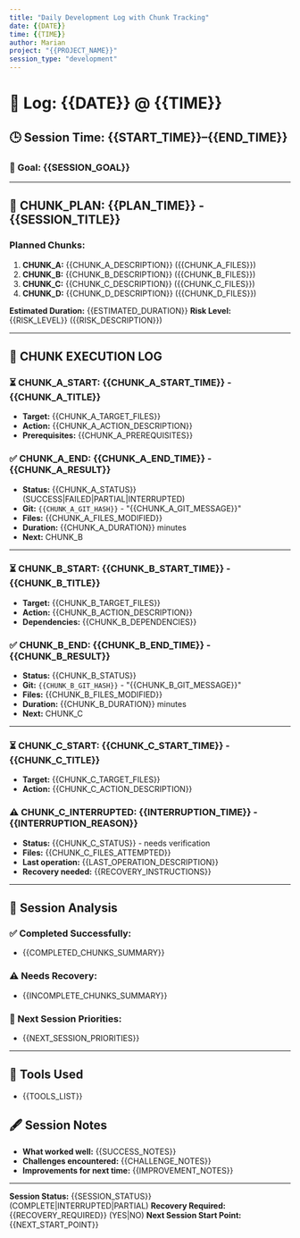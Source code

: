 ```yaml
---
title: "Daily Development Log with Chunk Tracking"
date: {{DATE}}
time: {{TIME}}
author: Marian
project: "{{PROJECT_NAME}}"
session_type: "development"
---
```


# 📅 Log: {{DATE}} @ {{TIME}}

## 🕒 Session Time: {{START_TIME}}–{{END_TIME}}
### 🎯 Goal: {{SESSION_GOAL}}

---

## 📝 CHUNK_PLAN: {{PLAN_TIME}} - {{SESSION_TITLE}}
### Planned Chunks:
1. **CHUNK_A:** {{CHUNK_A_DESCRIPTION}} ({{CHUNK_A_FILES}})
2. **CHUNK_B:** {{CHUNK_B_DESCRIPTION}} ({{CHUNK_B_FILES}})
3. **CHUNK_C:** {{CHUNK_C_DESCRIPTION}} ({{CHUNK_C_FILES}})
4. **CHUNK_D:** {{CHUNK_D_DESCRIPTION}} ({{CHUNK_D_FILES}})

**Estimated Duration:** {{ESTIMATED_DURATION}}
**Risk Level:** {{RISK_LEVEL}} ({{RISK_DESCRIPTION}})

---

## 🔄 CHUNK EXECUTION LOG

### ⏳ CHUNK_A_START: {{CHUNK_A_START_TIME}} - {{CHUNK_A_TITLE}}
- **Target:** {{CHUNK_A_TARGET_FILES}}
- **Action:** {{CHUNK_A_ACTION_DESCRIPTION}}
- **Prerequisites:** {{CHUNK_A_PREREQUISITES}}

### ✅ CHUNK_A_END: {{CHUNK_A_END_TIME}} - {{CHUNK_A_RESULT}}
- **Status:** {{CHUNK_A_STATUS}} (SUCCESS|FAILED|PARTIAL|INTERRUPTED)
- **Git:** `{{CHUNK_A_GIT_HASH}}` - "{{CHUNK_A_GIT_MESSAGE}}"
- **Files:** {{CHUNK_A_FILES_MODIFIED}}
- **Duration:** {{CHUNK_A_DURATION}} minutes
- **Next:** CHUNK_B

---

### ⏳ CHUNK_B_START: {{CHUNK_B_START_TIME}} - {{CHUNK_B_TITLE}}
- **Target:** {{CHUNK_B_TARGET_FILES}}
- **Action:** {{CHUNK_B_ACTION_DESCRIPTION}}
- **Dependencies:** {{CHUNK_B_DEPENDENCIES}}

### ✅ CHUNK_B_END: {{CHUNK_B_END_TIME}} - {{CHUNK_B_RESULT}}
- **Status:** {{CHUNK_B_STATUS}}
- **Git:** `{{CHUNK_B_GIT_HASH}}` - "{{CHUNK_B_GIT_MESSAGE}}"
- **Files:** {{CHUNK_B_FILES_MODIFIED}}
- **Duration:** {{CHUNK_B_DURATION}} minutes
- **Next:** CHUNK_C

---

### ⏳ CHUNK_C_START: {{CHUNK_C_START_TIME}} - {{CHUNK_C_TITLE}}
- **Target:** {{CHUNK_C_TARGET_FILES}}
- **Action:** {{CHUNK_C_ACTION_DESCRIPTION}}

### ⚠️ CHUNK_C_INTERRUPTED: {{INTERRUPTION_TIME}} - {{INTERRUPTION_REASON}}
- **Status:** {{CHUNK_C_STATUS}} - needs verification
- **Files:** {{CHUNK_C_FILES_ATTEMPTED}}
- **Last operation:** {{LAST_OPERATION_DESCRIPTION}}
- **Recovery needed:** {{RECOVERY_INSTRUCTIONS}}

---

## 🧠 Session Analysis
### ✅ Completed Successfully:
- {{COMPLETED_CHUNKS_SUMMARY}}

### ⚠️ Needs Recovery:
- {{INCOMPLETE_CHUNKS_SUMMARY}}

### 🚀 Next Session Priorities:
- {{NEXT_SESSION_PRIORITIES}}

---

## 🔧 Tools Used
- {{TOOLS_LIST}}

## 🖋 Session Notes
- **What worked well:** {{SUCCESS_NOTES}}
- **Challenges encountered:** {{CHALLENGE_NOTES}}
- **Improvements for next time:** {{IMPROVEMENT_NOTES}}

---

**Session Status:** {{SESSION_STATUS}} (COMPLETE|INTERRUPTED|PARTIAL)
**Recovery Required:** {{RECOVERY_REQUIRED}} (YES|NO)
**Next Session Start Point:** {{NEXT_START_POINT}}
